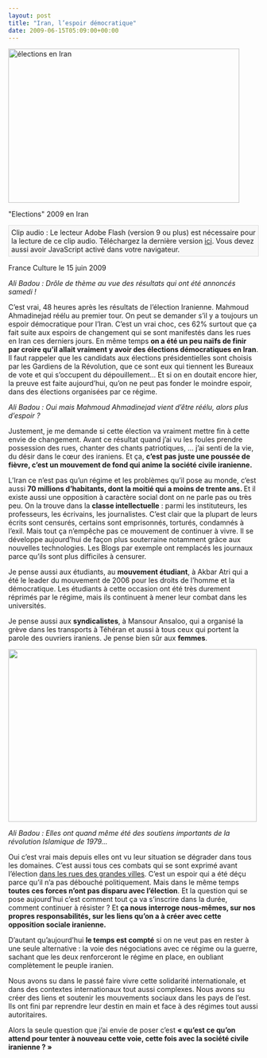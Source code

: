 ```yaml
---
layout: post
title: "Iran, l’espoir démocratique"
date: 2009-06-15T05:09:00+00:00
---
```

<div class="main">
		<p></p>
<div class="wp-caption aligncenter" style="width: 475px">
<a href="http://static.slate.fr/sites/default/files/imagecache/articletop/iran3.jpg"><img title="iran poing levé" src="http://static.slate.fr/sites/default/files/imagecache/articletop/iran3.jpg" alt="élections en Iran" width="465" height="310"></a><p class="wp-caption-text">"Elections" 2009 en Iran</p>
</div>
	<p style="text-align: left;">
</p>
<p class="audioplayer_container"><span style="display:block;padding:5px;border:1px solid #dddddd;background:#f8f8f8" id="audioplayer_4">Clip audio : Le lecteur Adobe Flash (version 9 ou plus) est nécessaire pour la lecture de ce clip audio. Téléchargez la dernière version <a href="http://www.adobe.com/shockwave/download/download.cgi?P1_Prod_Version=ShockwaveFlash&amp;promoid=BIOW" title="Download Adobe Flash Player">ici</a>. Vous devez aussi avoir JavaScript activé dans votre navigateur.</span><script type="text/javascript">AudioPlayer.embed("audioplayer_4", {soundFile:"aHR0cDovL3d3dy5qdWxpZWNvdWRyeS5jb20vd3AtY29udGVudC91cGxvYWRzLzIwMDkvMDYvY2hyb25pcXVlLWRlLWp1bGllLWNvdWRyeS0xNTA2MjAwOS5tcDM"});</script></p>
	<p style="text-align: left;">France Culture le 15 juin 2009</p>
	<p style="text-align: left;"><em>Ali Badou : Drôle de thème au vue des résultats qui ont été annoncés samedi !</em></p>
	<p style="text-align: left;">C’est vrai, 48 heures après les résultats de l’élection Iranienne. Mahmoud Ahmadinejad réélu au premier tour. On peut se demander s’il y a toujours un espoir démocratique pour l’Iran. C’est un vrai choc, ces 62% surtout que ça fait suite aux espoirs de changement qui se sont manifestés dans les rues en Iran ces derniers jours. En même temps <strong>on a été un peu naïfs de finir par croire qu’il allait vraiment y avoir des élections démocratiques en Iran</strong>. Il faut rappeler que les candidats aux élections présidentielles sont choisis par les Gardiens de la Révolution, que ce sont eux qui tiennent les Bureaux de vote et qui s’occupent du dépouillement… Et si on en doutait encore hier, la preuve est faite aujourd’hui, qu’on ne peut pas fonder le moindre  espoir, dans des élections organisées par ce régime.</p>
	<p style="text-align: left;"><em>Ali Badou : Oui mais Mahmoud Ahmadinejad vient d’être réélu, alors plus d’espoir ?</em></p>
	<p style="text-align: left;">Justement, je me demande si cette élection va vraiment mettre fin à cette envie de changement. Avant ce résultat quand j’ai vu les foules prendre possession des rues, chanter des chants patriotiques, … j’ai senti de la vie, du désir dans le cœur des iraniens. Et ça, <strong>c’est pas juste une poussée de fièvre, c’est un mouvement de fond qui anime la société civile iranienne.</strong></p>
	<p style="text-align: left;">L’Iran ce n’est pas qu’un régime et les problèmes qu’il pose au monde, c’est aussi <strong>70 millions d’habitants, dont la moitié qui a moins de trente ans. </strong>Et il existe aussi une opposition à caractère social dont on ne parle pas ou très peu. On la trouve dans la <strong>classe intellectuelle</strong> : parmi les instituteurs, les professeurs, les écrivains, les journalistes. C’est clair que la plupart de leurs écrits sont censurés, certains sont emprisonnés, torturés, condamnés à l’exil. Mais tout ça n’empêche pas ce mouvement de continuer à vivre. Il se développe aujourd’hui de façon plus souterraine notamment grâce aux nouvelles technologies. Les Blogs par exemple ont remplacés les journaux parce qu’ils sont plus difficiles à censurer.</p>
	<p style="text-align: left;">Je pense aussi aux étudiants, au <strong>mouvement étudiant</strong>, à Akbar Atri qui a été le leader du mouvement de 2006 pour les droits de l’homme et la démocratique. Les étudiants à cette occasion ont été très durement réprimés par le régime, mais ils continuent à mener leur combat dans les universités.</p>
	<p style="text-align: left;">Je pense aussi aux <strong>syndicalistes</strong>, à Mansour Ansaloo, qui a organisé la grève dans les transports à Téhéran et aussi à tous ceux qui portent la parole des ouvriers iraniens. Je pense bien sûr aux <strong>femmes</strong>.</p>
	<p style="text-align: left;"><a href="http://www.juliecoudry.com/wp-content/uploads/2009/06/iran-manifestation-femmes.jpg"><img class="aligncenter size-full wp-image-567" title="iran-manifestation-femmes" src="http://www.juliecoudry.com/wp-content/uploads/2009/06/iran-manifestation-femmes.jpg" alt="" width="500" height="347"></a></p>
	<p style="text-align: left;"><em>Ali Badou : Elles ont quand même été des soutiens importants de la révolution Islamique de 1979…</em><a href="http://www.juliecoudry.com/wp-content/uploads/2009/06/etudiants-24-fevrier.jpg"><br>
</a></p>
	<p style="text-align: left;">Oui c’est vrai mais depuis elles ont vu leur situation se dégrader dans tous les domaines. C’est aussi tous ces combats qui se sont exprimé avant l’élection <a href="http://www.juliecoudry.com/wp-content/uploads/2009/06/manif-a-teheran-aujourdhui.wmv">dans les rues des grandes villes</a>. C’est un espoir qui a été déçu parce qu’il n’a pas débouché politiquement. Mais dans le même temps <strong>toutes ces forces n’ont pas disparu avec l’élection</strong>. Et la question qui se pose aujourd’hui c’est comment tout ça va s’inscrire dans la durée, comment continuer à résister ? Et <strong>ça nous interroge nous-mêmes, sur nos propres responsabilités, sur les liens qu’on a à créer avec cette opposition sociale iranienne.</strong></p>
	<p style="text-align: left;">
	</p>
<p style="text-align: left;">D’autant qu’aujourd’hui <strong>le temps est compté</strong> si on ne veut pas en rester à une seule alternative : la voie des négociations avec ce régime ou la guerre, sachant que les deux renforceront le régime en place, en oubliant complètement le peuple iranien.</p>
	<p style="text-align: left;">Nous avons su dans le passé faire vivre cette solidarité internationale, et dans des contextes internationaux tout aussi complexes. Nous avons su créer des liens et soutenir les mouvements sociaux dans les pays de l’est. Ils ont fini par reprendre leur destin en main et face à des régimes tout aussi autoritaires.</p>
	<p style="text-align: left;">Alors la seule question que j’ai envie de poser c’est <strong>« qu’est ce qu’on attend pour tenter à nouveau cette voie, cette fois avec la société civile iranienne ? »</strong></p>
	<p style="text-align: left;">
</p>
</div>